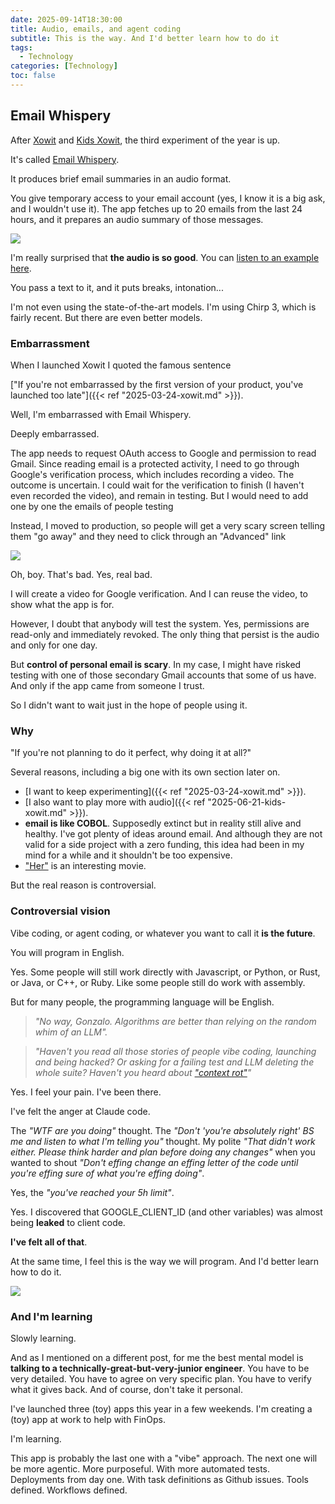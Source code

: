 ```yaml
---
date: 2025-09-14T18:30:00
title: Audio, emails, and agent coding
subtitle: This is the way. And I'd better learn how to do it
tags:
  - Technology
categories: [Technology]
toc: false
---
```


## Email Whispery

After [Xowit](https://xowit.com) and [Kids Xowit](https://kids.xowit.com), the third experiment of the year is up.

It's called [Email Whispery](https://email.whispery.site/).

It produces brief email summaries in an audio format.

You give temporary access to your email account (yes, I know it is a big ask, and I wouldn't use it). The app fetches up to 20 emails from the last 24 hours, and it prepares an audio summary of those messages.

![](/img/result-email-whispery.png)

I'm really surprised that **the audio is so good**. You can [listen to an example here](https://media-gonzalo.f-v.es/summary-example-email-whisery.mp3).


You pass a text to it, and it puts breaks, intonation...

I'm not even using the state-of-the-art models. I'm using Chirp 3, which is fairly recent. But there are even better models.

### Embarrassment

When I launched Xowit I quoted the famous sentence

 ["If you're not embarrassed by the first version of your product, you've launched too late"]({{< ref "2025-03-24-xowit.md" >}}).

Well, I'm embarrassed with Email Whispery.

Deeply embarrassed.

The app needs to request OAuth access to Google and permission to read Gmail. Since reading email is a protected activity, I need to go through Google's verification process, which includes recording a video. The outcome is uncertain. I could wait for the verification to finish (I haven't even recorded the video), and remain in testing. But I would need to add one by one the emails of people testing

Instead, I moved to production, so people will get a very scary screen telling them "go away" and they need to click through an "Advanced" link

![](/img/Screenshot_2025-09-14_104329.png)

Oh, boy. That's bad. Yes, real bad.

I will create a video for Google verification. And I can reuse the video, to show what the app is for.

However, I doubt that anybody will test the system. Yes, permissions are read-only and immediately revoked. The only thing that persist is the audio and only for one day.

But **control of personal email is scary**. In my case, I might have risked testing with one of those secondary Gmail accounts that some of us have. And only if the app came from someone I trust.

So I didn't want to wait just in the hope of people using it.

### Why

"If you're not planning to do it perfect, why doing it at all?"

Several reasons, including a big one with its own section later on.

+ [I want to keep experimenting]({{< ref "2025-03-24-xowit.md" >}}).
+ [I also want to play more with audio]({{< ref "2025-06-21-kids-xowit.md" >}}).
+ **email is like COBOL**. Supposedly extinct but in reality still alive and healthy. I've got plenty of ideas around email. And although they are not valid for a side project with a zero funding, this idea had been in my mind for a while and it shouldn't be too expensive.
+ ["Her"](https://en.wikipedia.org/wiki/Her_(2013_film)) is an interesting movie.

But the real reason is controversial.

### Controversial vision

Vibe coding, or agent coding, or whatever you want to call it **is the future**.

You will program in English.

Yes. Some people will still work directly with Javascript, or Python, or Rust, or Java, or C++, or Ruby. Like some people still do work with assembly.

But for many people, the programming language will be English.

> _"No way, Gonzalo. Algorithms are better than relying on the random whim of an LLM"._

> _"Haven't you read all those stories of people vibe coding, launching and being hacked? Or asking for a failing test and LLM deleting the whole suite? Haven't you heard about ["context rot"](https://x.com/simonw/status/1935478180443472340)"_

Yes. I feel your pain. I've been there.

I've felt the anger at Claude code.

The _"WTF are you doing"_ thought. The _"Don't 'you're absolutely right' BS me and listen to what I'm telling you"_ thought. My polite _"That didn't work either. Please think harder and plan before doing any changes"_ when you wanted to shout _"Don't effing change an effing letter of the code until you're effing sure of what you're effing doing"_.

Yes, the _"you've reached your 5h limit"_.

Yes. I discovered that GOOGLE_CLIENT_ID (and other variables) was almost being **leaked** to client code.

**I've felt all of that**.

At the same time, I feel this is the way we will program. And I'd better learn how to do it.

![](/img/this-is-the-way.png)

### And I'm learning

Slowly learning.

And as I mentioned on a different post, for me the best mental model is **talking to a technically-great-but-very-junior engineer**. You have to be very detailed. You have to agree on very specific plan. You have to verify what it gives back. And of course, don't take it personal.

I've launched three (toy) apps this year in a few weekends. I'm creating a (toy) app at work to help with FinOps.

I'm learning.

This app is probably the last one with a "vibe" approach. The next one will be more agentic. More purposeful. With more automated tests. Deployments from day one. With task definitions as Github issues. Tools defined. Workflows defined.
